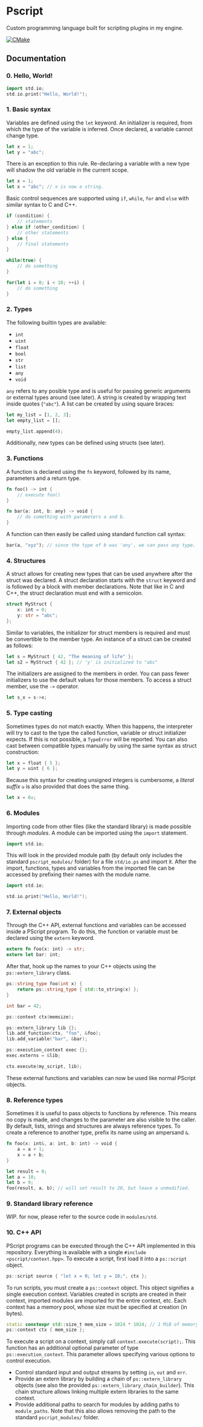 # Pscript

Custom programming language built for scripting plugins in my engine.

[![CMake](https://github.com/NotAPenguin0/pscript/actions/workflows/cmake.yml/badge.svg?branch=master)](https://github.com/NotAPenguin0/pscript/actions/workflows/cmake.yml)

## Documentation

### 0. Hello, World!

```cpp
import std.io;
std.io.print("Hello, World!");
```

### 1. Basic syntax

Variables are defined using the `let` keyword. An initializer is required, from which the
type of the variable is inferred. Once declared, a variable cannot change type.

```rust
let x = 1;
let y = "abc";
```

There is an exception to this rule. Re-declaring a variable with a new type will shadow
the old variable in the current scope. 

```rust
let x = 1;
let x = "abc"; // x is now a string.
```

Basic control sequences are supported using `if`, `while`, `for` and `else` with similar 
syntax to C and C++.

```cpp
if (condition) {
    // statements
} else if (other_condition) {
    // other statements
} else {
    // final statements
}
```

```cpp
while(true) {
    // do something
}
```

```rust
for(let i = 0; i < 10; ++i) {
    // do something
}
```

### 2. Types

The following builtin types are available:

- `int`
- `uint`
- `float`
- `bool`
- `str`
- `list`
- `any`
- `void`

`any` refers to any posible type and is useful for passing generic arguments or
external types around (see later). A string is created by wrapping text inside 
quotes (`"abc"`). A list can be created by using square braces:

```rust
let my_list = [1, 2, 3];
let empty_list = [];

empty_list.append(4);
```

Additionally, new types can be defined using structs (see later).

### 3. Functions

A function is declared using the `fn` keyword, followed by its name, parameters and a
return type.

```rust
fn foo() -> int {
    // execute foo()
}

fn bar(a: int, b: any) -> void {
    // do something with parameters a and b.
}
```

A function can then easily be called using standard function call syntax:
```rust
bar(a, "xyz"); // since the type of b was 'any', we can pass any type.
```

### 4. Structures

A struct allows for creating new types that can be used anywhere after the struct was declared.
A struct declaration starts with the `struct` keyword and is followed by a block with member
declarations. Note that like in C and C++, the struct declaration must end with a semicolon.

```rust
struct MyStruct {
    x: int = 0;
    y: str = "abc";
};
```

Similar to variables, the initializer for struct members is required and must be convertible
to the member type. An instance of a struct can be created as follows:

```rust
let s = MyStruct { 42, "The meaning of life" };
let s2 = MyStruct { 42 }; // 'y' is initialized to "abc"
```

The initializers are assigned to the members in order. You can pass fewer initializers to use
the default values for those members. To access a struct member, use the `->` operator.

```rust
let s_x = s->x;
```

### 5. Type casting

Sometimes types do not match exactly. When this happens, the interpreter will try to cast
to the type the called function, variable or struct initializer expects. If this is not
possible, a `TypeError` will be reported. You can also cast between compatible types manually
by using the same syntax as struct construction:

```rust
let x = float { 5 };
let y = uint { 6 };
```

Because this syntax for creating unsigned integers is cumbersome, a *literal suffix* `u`
is also provided that does the same thing.

```rust
let x = 6u;
```

### 6. Modules

Importing code from other files (like the standard library) is made possible through
*modules*. A module can be imported using the `import` statement.

```cpp
import std.io;
```

This will look in the provided module path (by default only includes the standard
`pscript_modules/` folder) for a file `std/io.ps` and import it. After the import, 
functions, types and variables from the imported file can be accessed by prefixing
their names with the module name.

```cpp
import std.io;

std.io.print("Hello, World!");
```

### 7. External objects

Through the C++ API, external functions and variables can be accessed inside a PScript 
program. To do this, the function or variable must be declared using the `extern` 
keyword.

```rust
extern fn foo(x: int) -> str;
extern let bar: int;
```

After that, hook up the names to your C++ objects using the `ps::extern_library` class.

```cpp
ps::string_type foo(int x) {
    return ps::string_type { std::to_string(x) };
}

int bar = 42;

ps::context ctx(memsize);

ps::extern_library lib {};
lib.add_function(ctx, "foo", &foo);
lib.add_variable("bar", &bar);

ps::execution_context exec {};
exec.externs = &lib;

ctx.execute(my_script, lib);
```

These external functions and variables can now be used like normal PScript objects.

### 8. Reference types

Sometimes it is useful to pass objects to functions by reference. This means no copy is
made, and changes to the parameter are also visible to the caller. By default, lists,
strings and structures are always reference types. To create a reference to another
type, prefix its name using an ampersand `&`.

```rust
fn foo(x: int&, a: int, b: int) -> void {
    a = a + 1;
    x = a + b;
}

let result = 0;
let a = 10;
let b = 9;
foo(result, a, b); // will set result to 20, but leave a unmodified.
```

### 9. Standard library reference

WIP. for now, please refer to the source code in `modules/std`.

### 10. C++ API

PScript programs can be executed through the C++ API implemented in this repository.
Everything is available with a single `#include <pscript/context.hpp>`. To execute a
script, first load it into a `ps::script` object.

```cpp
ps::script source { "let x = 0; let y = 10;", ctx };
```

To run scripts, you must create a `ps::context` object. This object signifies a single 
execution context. Variables created in scripts are created in their context, imported
modules are imported for the entire context, etc. Each context has a memory pool, whose
size must be specified at creation (in bytes).

```cpp
static constexpr std::size_t mem_size = 1024 * 1024; // 1 MiB of memory.
ps::context ctx { mem_size };
```

To execute a script on a context, simply call `context.execute(script);`. This function
has an additional optional parameter of type `ps::execution_context`. This parameter
allows specifying various options to control execution.

- Control standard input and output streams by setting `in`, `out` and `err`.
- Provide an extern library by building a chain of `ps::extern_library` objects (see
  also the provided `ps::extern_library_chain_builder`). This chain structure allows
  linking multiple extern libraries to the same context.
- Provide additional paths to search for modules by adding paths to `module_paths`.
  Note that this also allows removing the path to the standard `pscript_modules/` folder.
